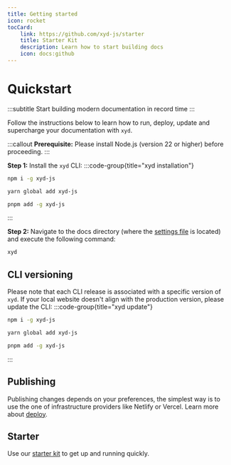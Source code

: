 ```yaml
---
title: Getting started
icon: rocket
tocCard: 
    link: https://github.com/xyd-js/starter
    title: Starter Kit
    description: Learn how to start building docs
    icon: docs:github
---
```


# Quickstart
:::subtitle
Start building modern documentation in record time
:::

Follow the instructions below to learn how to run, deploy, update and supercharge your documentation with `xyd`.

:::callout
**Prerequisite:** Please install Node.js (version 22 or higher) before proceeding.
:::

<!-- <UnderlineNav value={activeTab}>
    <UnderlineNav.Item value="cli" href="#cli">
        CLI
    </UnderlineNav.Item>
    <UnderlineNav.Item value="code" href="#code">
        Code
    </UnderlineNav.Item>
</UnderlineNav>  -->

**Step 1:** Install the <code>xyd</code> CLI:
:::code-group{title="xyd installation"}
```bash npm
npm i -g xyd-js
```

```bash yarn
yarn global add xyd-js
```

```bash pnpm
pnpm add -g xyd-js
```
:::

**Step 2:** Navigate to the docs directory (where the [settings file](/docs/guides/settings) is located) and execute the following command:
```bash
xyd
```

## CLI versioning
Please note that each CLI release is associated with a specific version of <code>xyd</code>.
If your local website doesn't align with the production version, please update the CLI:
:::code-group{title="xyd update"}
```bash npm
npm i -g xyd-js
```

```bash yarn
yarn global add xyd-js
```

```bash pnpm
pnpm add -g xyd-js
```
:::

## Publishing
Publishing changes depends on your preferences, the simplest way is to
use the one of infrastructure providers like Netlify or Vercel.
Learn more about [deploy](/docs/guides/deploy).

## Starter
Use our [starter kit](https://github.com/xyd-js/starter) to get up and running quickly.
